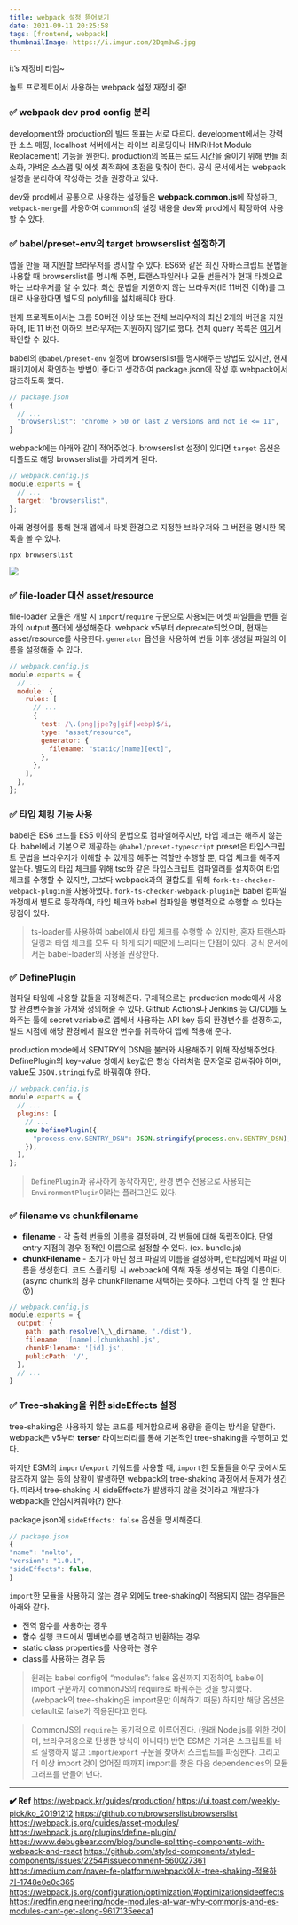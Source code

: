 ```yaml
---
title: webpack 설정 뜯어보기
date: 2021-09-11 20:25:58
tags: [frontend, webpack]
thumbnailImage: https://i.imgur.com/2Dqm3wS.jpg
---
```


it’s 재정비 타임~

<!-- more -->

놀토 프로젝트에서 사용하는 webpack 설정 재정비 중!

### ✅ webpack dev prod config 분리

development와 production의 빌드 목표는 서로 다르다. development에서는 강력한 소스 매핑, localhost 서버에서는 라이브 리로딩이나 HMR(Hot Module Replacement) 기능을 원한다. production의 목표는 로드 시간을 줄이기 위해 번들 최소화, 가벼운 소스맵 및 에셋 최적화에 초점을 맞춰야 한다. 공식 문서에서는 webpack 설정을 분리하여 작성하는 것을 권장하고 있다.

dev와 prod에서 공통으로 사용하는 설정들은 **webpack.common.js**에 작성하고, `webpack-merge`를 사용하여 common의 설정 내용을 dev와 prod에서 확장하여 사용할 수 있다.

### ✅ babel/preset-env의 target browserslist 설정하기

앱을 만들 때 지원할 브라우저를 명시할 수 있다. ES6와 같은 최신 자바스크립트 문법을 사용할 때 browserslist를 명시해 주면, 트랜스파일러나 모듈 번들러가 현재 타겟으로 하는 브라우저를 알 수 있다. 최신 문법을 지원하지 않는 브라우저(IE 11버전 이하)를 그대로 사용한다면 별도의 polyfill을 설치해줘야 한다.

현재 프로젝트에서는 크롬 50버전 이상 또는 전체 브라우저의 최신 2개의 버전을 지원하며, IE 11 버전 이하의 브라우저는 지원하지 않기로 했다. 전체 query 목록은 [여기](https://github.com/browserslist/browserslist#queries)서 확인할 수 있다.

babel의 `@babel/preset-env` 설정에 browserslist를 명시해주는 방법도 있지만, 현재 패키지에서 확인하는 방법이 좋다고 생각하여 package.json에 작성 후 webpack에서 참조하도록 했다.

```jsx
// package.json
{
  // ...
  "browserslist": "chrome > 50 or last 2 versions and not ie <= 11",
}
```

webpack에는 아래와 같이 적어주었다. browserslist 설정이 있다면 `target` 옵션은 디폴트로 해당 browserslist를 가리키게 된다.

```jsx
// webpack.config.js
module.exports = {
  // ...
  target: "browserslist",
};
```

아래 명령어를 통해 현재 앱에서 타겟 환경으로 지정한 브라우저와 그 버전을 명시한 목록을 볼 수 있다.

```
npx browserslist
```

<img src="01.png" />

### ✅ file-loader 대신 asset/resource

file-loader 모듈은 개발 시 `import`/`require` 구문으로 사용되는 에셋 파일들을 번들 결과의 output 폴더에 생성해준다. webpack v5부터 deprecate되었으며, 현재는 asset/resource를 사용한다. `generator` 옵션을 사용하여 번들 이후 생성될 파일의 이름을 설정해줄 수 있다.

```jsx
// webpack.config.js
module.exports = {
  // ...
  module: {
    rules: [
      // ...
      {
        test: /\.(png|jpe?g|gif|webp)$/i,
        type: "asset/resource",
        generator: {
          filename: "static/[name][ext]",
        },
      },
    ],
  },
};
```

### ✅ 타입 체킹 기능 사용

babel은 ES6 코드를 ES5 이하의 문법으로 컴파일해주지만, 타입 체크는 해주지 않는다. babel에서 기본으로 제공하는 `@babel/preset-typescript` preset은 타입스크립트 문법을 브라우저가 이해할 수 있게끔 해주는 역할만 수행할 뿐, 타입 체크를 해주지 않는다. 별도의 타입 체크를 위해 tsc와 같은 타입스크립트 컴파일러를 설치하여 타입 체크를 수행할 수 있지만, 그보다 webpack과의 결합도를 위해 `fork-ts-checker-webpack-plugin`을 사용하였다. `fork-ts-checker-webpack-plugin`은 babel 컴파일 과정에서 별도로 동작하여, 타입 체크와 babel 컴파일을 병렬적으로 수행할 수 있다는 장점이 있다.

> ts-loader를 사용하여 babel에서 타입 체크를 수행할 수 있지만, 혼자 트랜스파일링과 타입 체크를 모두 다 하게 되기 때문에 느리다는 단점이 있다. 공식 문서에서는 babel-loader의 사용을 권장한다.

### ✅ DefinePlugin

컴파일 타임에 사용할 값들을 지정해준다. 구체적으로는 production mode에서 사용할 환경변수들을 가져와 정의해줄 수 있다. Github Actions나 Jenkins 등 CI/CD를 도와주는 툴에 secret variable로 앱에서 사용하는 API key 등의 환경변수를 설정하고, 빌드 시점에 해당 환경에서 필요한 변수를 취득하여 앱에 적용해 준다.

production mode에서 SENTRY의 DSN을 불러와 사용해주기 위해 작성해주었다. DefinePlugin의 key-value 쌍에서 key값은 항상 아래처럼 문자열로 감싸줘야 하며, value도 `JSON.stringify`로 바꿔줘야 한다.

```jsx
// webpack.config.js
module.exports = {
  // ...
  plugins: [
    // ...
    new DefinePlugin({
      "process.env.SENTRY_DSN": JSON.stringify(process.env.SENTRY_DSN),
    }),
  ],
};
```

> `DefinePlugin`과 유사하게 동작하지만, 환경 변수 전용으로 사용되는 `EnvironmentPlugin`이라는 플러그인도 있다.

### ✅ filename vs chunkfilename

- **filename** - 각 출력 번들의 이름을 결정하며, 각 번들에 대해 독립적이다. 단일 entry 지점의 경우 정적인 이름으로 설정할 수 있다. (ex. bundle.js)
- **chunkFilename** - 초기가 아닌 청크 파일의 이름을 결정하며, 런타임에서 파일 이름을 생성한다. 코드 스플리팅 시 webpack에 의해 자동 생성되는 파일 이름이다. (async chunk의 경우 chunkFilename 채택하는 듯하다. 그런데 아직 잘 안 된다 😵)

```jsx
// webpack.config.js
module.exports = {
  output: {
    path: path.resolve(\_\_dirname, './dist'),
    filename: '[name].[chunkhash].js',
    chunkFilename: '[id].js',
    publicPath: '/',
  },
  // ...
}
```

### ✅ Tree-shaking을 위한 sideEffects 설정

tree-shaking은 사용하지 않는 코드를 제거함으로써 용량을 줄이는 방식을 말한다. webpack은 v5부터 **terser** 라이브러리를 통해 기본적인 tree-shaking을 수행하고 있다.

하지만 ESM의 `import`/`export` 키워드를 사용할 때, `import`한 모듈들을 아무 곳에서도 참조하지 않는 등의 상황이 발생하면 webpack의 tree-shaking 과정에서 문제가 생긴다. 따라서 tree-shaking 시 sideEffects가 발생하지 않을 것이라고 개발자가 webpack을 안심시켜줘야(?) 한다.

package.json에 `sideEffects: false` 옵션을 명시해준다.

```jsx
// package.json
{
"name": "nolto",
"version": "1.0.1",
"sideEffects": false,
}
```

`import`한 모듈을 사용하지 않는 경우 외에도 tree-shaking이 적용되지 않는 경우들은 아래와 같다.

- 전역 함수를 사용하는 경우
- 함수 실행 코드에서 멤버변수를 변경하고 반환하는 경우
- static class properties를 사용하는 경우
- class를 사용하는 경우 등

> 원래는 babel config에 “modules”: false 옵션까지 지정하여, babel이 import 구문까지 commonJS의 require로 바꿔주는 것을 방지했다. (webpack의 tree-shaking은 import문만 이해하기 때문) 하지만 해당 옵션은 default로 false가 적용된다고 한다.

> CommonJS의 `require`는 동기적으로 이루어진다. (원래 Node.js를 위한 것이며, 브라우저용으로 탄생한 방식이 아니다!) 반면 ESM은 가져온 스크립트를 바로 실행하지 않고 `import`/`export` 구문을 찾아서 스크립트를 파싱한다. 그리고 더 이상 import 것이 없어질 때까지 import를 찾은 다음 dependencies의 모듈 그래프를 만들어 낸다.

---

**✔️ Ref**
https://webpack.kr/guides/production/
https://ui.toast.com/weekly-pick/ko_20191212
https://github.com/browserslist/browserslist
https://webpack.js.org/guides/asset-modules/
https://webpack.js.org/plugins/define-plugin/
https://www.debugbear.com/blog/bundle-splitting-components-with-webpack-and-react
https://github.com/styled-components/styled-components/issues/2254#issuecomment-560027361
https://medium.com/naver-fe-platform/webpack에서-tree-shaking-적용하기-1748e0e0c365
https://webpack.js.org/configuration/optimization/#optimizationsideeffects
https://redfin.engineering/node-modules-at-war-why-commonjs-and-es-modules-cant-get-along-9617135eeca1

```

```
